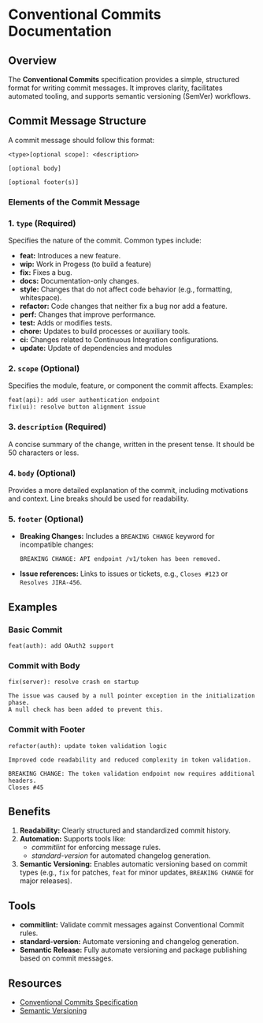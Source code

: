 # Conventional Commits Documentation

## Overview

The **Conventional Commits** specification provides a simple, structured format
for writing commit messages. It improves clarity, facilitates automated tooling,
and supports semantic versioning (SemVer) workflows.

## Commit Message Structure

A commit message should follow this format:

```
<type>[optional scope]: <description>

[optional body]

[optional footer(s)]
```

### Elements of the Commit Message

### 1. `type` (Required)

Specifies the nature of the commit. Common types include:

- **feat:** Introduces a new feature.
- **wip:** Work in Progess (to build a feature)
- **fix:** Fixes a bug.
- **docs:** Documentation-only changes.
- **style:** Changes that do not affect code behavior (e.g., formatting, whitespace).
- **refactor:** Code changes that neither fix a bug nor add a feature.
- **perf:** Changes that improve performance.
- **test:** Adds or modifies tests.
- **chore:** Updates to build processes or auxiliary tools.
- **ci:** Changes related to Continuous Integration configurations.
- **update:** Update of dependencies and modules

### 2. `scope` (Optional)

Specifies the module, feature, or component the commit affects. Examples:

```
feat(api): add user authentication endpoint
fix(ui): resolve button alignment issue
```

### 3. `description` (Required)

A concise summary of the change, written in the present tense. It should be 50
characters or less.

### 4. `body` (Optional)

Provides a more detailed explanation of the commit, including motivations and
context. Line breaks should be used for readability.

### 5. `footer` (Optional)

- **Breaking Changes:** Includes a `BREAKING CHANGE` keyword for incompatible
  changes:

  ```
  BREAKING CHANGE: API endpoint /v1/token has been removed.
  ```

- **Issue references:** Links to issues or tickets, e.g., `Closes #123` or
  `Resolves JIRA-456`.

## Examples

### Basic Commit

```
feat(auth): add OAuth2 support
```

### Commit with Body

```
fix(server): resolve crash on startup

The issue was caused by a null pointer exception in the initialization phase.
A null check has been added to prevent this.
```

### Commit with Footer

```
refactor(auth): update token validation logic

Improved code readability and reduced complexity in token validation.

BREAKING CHANGE: The token validation endpoint now requires additional headers.
Closes #45
```

## Benefits

1. **Readability:** Clearly structured and standardized commit history.
2. **Automation:** Supports tools like:
   - _commitlint_ for enforcing message rules.
   - _standard-version_ for automated changelog generation.
3. **Semantic Versioning:** Enables automatic versioning based on commit types
   (e.g., `fix` for patches, `feat` for minor updates, `BREAKING CHANGE` for
   major releases).

## Tools

- **commitlint:** Validate commit messages against Conventional Commit rules.
- **standard-version:** Automate versioning and changelog generation.
- **Semantic Release:** Fully automate versioning and package publishing based
  on commit messages.

## Resources

- [Conventional Commits Specification](https://www.conventionalcommits.org)
- [Semantic Versioning](semantic-versioning.md)
